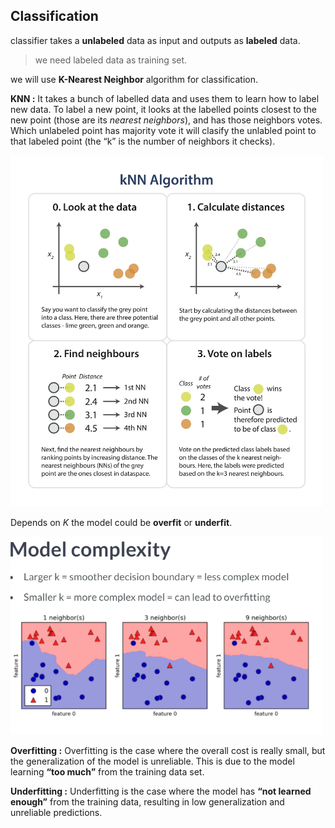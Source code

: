 **Classification**
----

classifier takes a **unlabeled** data as input and outputs as **labeled** data. 

> we need labeled data as training set. 

we will use **K-Nearest Neighbor** algorithm for classification. 

 **KNN :** It takes a bunch of labelled data and uses them to learn how to label new data. To label a new point, it looks at the labelled points closest to the new point (those are its *nearest neighbors*), and has those neighbors votes. Which unlabeled point has majority vote it will clasify the unlabled point to that labeled point
  (the “k” is the number of neighbors it checks).


<img src="/Images/knn.jpg" alt="drawing" width="500"/>

Depends on *K* the model could be **overfit** or **underfit**.

<img src="/Images/K-NN.png" alt="drawing" width="500"/>


**Overfitting :** Overfitting is the case where the overall cost is really small, but the generalization of the model is unreliable. This is due to the model learning **“too much”** from the training data set.

**Underfitting :** Underfitting is the case where the model has **“not learned enough”** from the training data, resulting in low generalization and unreliable predictions.
 
